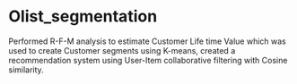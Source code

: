 # Olist_segmentation

Performed R-F-M analysis to estimate Customer Life time Value which was used to create Customer segments using K-means, created a recommendation system using User-Item collaborative filtering with Cosine similarity. 

